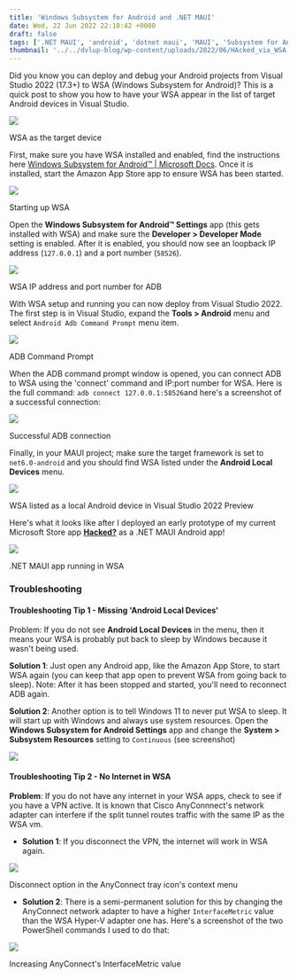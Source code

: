 ```yaml
---
title: 'Windows Subsystem for Android and .NET MAUI'
date: Wed, 22 Jun 2022 22:10:42 +0000
draft: false
tags: ['.NET MAUI', 'android', 'dotnet maui', 'MAUI', 'Subsystem for Android', 'Tools I Use', 'tutorial', 'Windows11']
thumbnail: '../../dvlup-blog/wp-content/uploads/2022/06/HAcked_via_WSA.png'
---
```


Did you know you can deploy and debug your Android projects from Visual Studio 2022 (17.3+) to WSA (Windows Subsystem for Android)? This is a quick post to show you how to have your WSA appear in the list of target Android devices in Visual Studio.

![](/dvlup-blog/wp-content/uploads/2022/06/image.png)

WSA as the target device

First, make sure you have WSA installed and enabled, find the instructions here [Windows Subsystem for Android™️ | Microsoft Docs](https://docs.microsoft.com/en-us/windows/android/wsa/). Once it is installed, start the Amazon App Store app to ensure WSA has been started.

![](/dvlup-blog/wp-content/uploads/2022/06/image-4.png)

Starting up WSA

Open the **Windows Subsystem for Android™ Settings** app (this gets installed with WSA) and make sure the **Developer > Developer Mode** setting is enabled. After it is enabled, you should now see an loopback IP address (`127.0.0.1`) and a port number (`58526`).

![](/dvlup-blog/wp-content/uploads/2022/06/image-2.png)

WSA IP address and port number for ADB

With WSA setup and running you can now deploy from Visual Studio 2022. The first step is in Visual Studio, expand the **Tools > Android** menu and select `Android Adb Command Prompt` menu item.

![](/dvlup-blog/wp-content/uploads/2022/06/image-1.png)

ADB Command Prompt

When the ADB command prompt window is opened, you can connect ADB to WSA using the 'connect' command and IP:port number for WSA. Here is the full command: `adb connect 127.0.0.1:58526`and here's a screenshot of a successful connection:

![](/dvlup-blog/wp-content/uploads/2022/06/image-3.png)

Successful ADB connection

Finally, in your MAUI project; make sure the target framework is set to `net6.0-android` and you should find WSA listed under the **Android Local Devices** menu.

![](/dvlup-blog/wp-content/uploads/2022/06/image-5.png)

WSA listed as a local Android device in Visual Studio 2022 Preview

Here's what it looks like after I deployed an early prototype of my current Microsoft Store app [**Hacked?**](https://apps.microsoft.com/store/detail/hacked/9NBLGGH6850J) as a .NET MAUI Android app!

![](/dvlup-blog/wp-content/uploads/2022/06/image-8.png)

.NET MAUI app running in WSA

### Troubleshooting

#### Troubleshooting Tip 1 - Missing 'Android Local Devices'

Problem: If you do not see **Android Local Devices** in the menu, then it means your WSA is probably put back to sleep by Windows because it wasn't being used.

**Solution 1**: Just open any Android app, like the Amazon App Store, to start WSA again (you can keep that app open to prevent WSA from going back to sleep). Note: After it has been stopped and started, you'll need to reconnect ADB again.

**Solution 2**: Another option is to tell Windows 11 to never put WSA to sleep. It will start up with Windows and always use system resources. Open the **Windows Subsystem for Android Settings** app and change the **System > Subsystem Resources** setting to `Continuous` (see screenshot)

![](/dvlup-blog/wp-content/uploads/2022/06/image-6.png)

#### Troubleshooting Tip 2 - No Internet in WSA

**Problem**: If you do not have any internet in your WSA apps, check to see if you have a VPN active. It is known that Cisco AnyConnnect's network adapter can interfere if the split tunnel routes traffic with the same IP as the WSA vm.

*   **Solution 1**: If you disconnect the VPN, the internet will work in WSA again.

![](/dvlup-blog/wp-content/uploads/2022/06/image-9.png)

Disconnect option in the AnyConnect tray icon's context menu

*   **Solution 2**: There is a semi-permanent solution for this by changing the AnyConnect network adapter to have a higher `InterfaceMetric` value than the WSA Hyper-V adapter one has. Here's a screenshot of the two PowerShell commands I used to do that:

![](/dvlup-blog/wp-content/uploads/2022/06/image-7.png)

Increasing AnyConnect's InterfaceMetric value